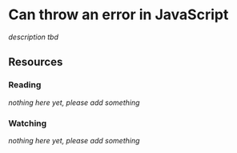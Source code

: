 # Can throw an error in JavaScript
_description tbd_
## Resources
### Reading
_nothing here yet, please add something_
### Watching
_nothing here yet, please add something_

